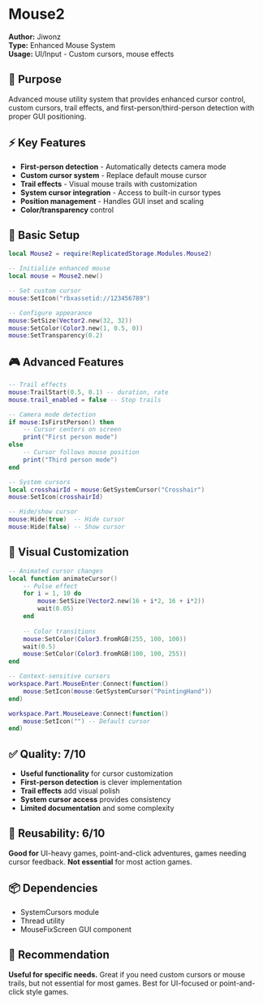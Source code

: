 # Mouse2

**Author:** Jiwonz  
**Type:** Enhanced Mouse System  
**Usage:** UI/Input - Custom cursors, mouse effects

## 🎯 Purpose
Advanced mouse utility system that provides enhanced cursor control, custom cursors, trail effects, and first-person/third-person detection with proper GUI positioning.

## ⚡ Key Features
- **First-person detection** - Automatically detects camera mode
- **Custom cursor system** - Replace default mouse cursor
- **Trail effects** - Visual mouse trails with customization
- **System cursor integration** - Access to built-in cursor types
- **Position management** - Handles GUI inset and scaling
- **Color/transparency** control

## 📝 Basic Setup
```lua
local Mouse2 = require(ReplicatedStorage.Modules.Mouse2)

-- Initialize enhanced mouse
local mouse = Mouse2.new()

-- Set custom cursor
mouse:SetIcon("rbxassetid://123456789")

-- Configure appearance
mouse:SetSize(Vector2.new(32, 32))
mouse:SetColor(Color3.new(1, 0.5, 0))
mouse:SetTransparency(0.2)
```

## 🎮 Advanced Features
```lua
-- Trail effects
mouse:TrailStart(0.5, 0.1) -- duration, rate
mouse.trail_enabled = false -- Stop trails

-- Camera mode detection
if mouse:IsFirstPerson() then
    -- Cursor centers on screen
    print("First person mode")
else
    -- Cursor follows mouse position
    print("Third person mode")
end

-- System cursors
local crosshairId = mouse:GetSystemCursor("Crosshair")
mouse:SetIcon(crosshairId)

-- Hide/show cursor
mouse:Hide(true)  -- Hide cursor
mouse:Hide(false) -- Show cursor
```

## 🎨 Visual Customization
```lua
-- Animated cursor changes
local function animateCursor()
    -- Pulse effect
    for i = 1, 10 do
        mouse:SetSize(Vector2.new(16 + i*2, 16 + i*2))
        wait(0.05)
    end
    
    -- Color transitions
    mouse:SetColor(Color3.fromRGB(255, 100, 100))
    wait(0.5)
    mouse:SetColor(Color3.fromRGB(100, 100, 255))
end

-- Context-sensitive cursors
workspace.Part.MouseEnter:Connect(function()
    mouse:SetIcon(mouse:GetSystemCursor("PointingHand"))
end)

workspace.Part.MouseLeave:Connect(function()
    mouse:SetIcon("") -- Default cursor
end)
```

## ✅ **Quality: 7/10**
- **Useful functionality** for cursor customization
- **First-person detection** is clever implementation
- **Trail effects** add visual polish
- **System cursor access** provides consistency
- **Limited documentation** and some complexity

## 🔧 **Reusability: 6/10**
**Good for** UI-heavy games, point-and-click adventures, games needing cursor feedback. **Not essential** for most action games.

## 📦 Dependencies
- SystemCursors module
- Thread utility
- MouseFixScreen GUI component

## 🎯 Recommendation
**Useful for specific needs.** Great if you need custom cursors or mouse trails, but not essential for most games. Best for UI-focused or point-and-click style games.